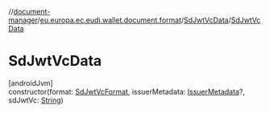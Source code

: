 //[document-manager](../../../index.md)/[eu.europa.ec.eudi.wallet.document.format](../index.md)/[SdJwtVcData](index.md)/[SdJwtVcData](-sd-jwt-vc-data.md)

# SdJwtVcData

[androidJvm]\
constructor(format: [SdJwtVcFormat](../-sd-jwt-vc-format/index.md),
issuerMetadata: [IssuerMetadata](../../eu.europa.ec.eudi.wallet.document.metadata/-issuer-metadata/index.md)?,
sdJwtVc: [String](https://kotlinlang.org/api/latest/jvm/stdlib/kotlin-stdlib/kotlin/-string/index.html))
